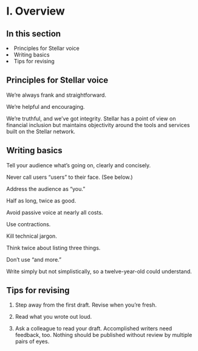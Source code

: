 <h1>I. Overview</h1>

<h2>In this section</h2>
  <li>Principles for Stellar voice</li>
  <li>Writing basics</li>
  <li>Tips for revising</li>

<h2>Principles for Stellar voice</h2>

We’re always frank and straightforward.

We’re helpful and encouraging.

We’re truthful, and we’ve got integrity. Stellar has a point of view on financial inclusion but maintains objectivity around the tools and services built on the Stellar network. 

<h2>Writing basics</h2>

Tell your audience what’s going on, clearly and concisely.

Never call users “users” to their face. (See below.)

Address the audience as “you.” 

Half as long, twice as good.

Avoid passive voice at nearly all costs.

Use contractions.

Kill technical jargon.

Think twice about listing three things.

Don’t use “and more.”

Write simply but not simplistically, so a twelve-year-old could understand.

<h2>Tips for revising</h2>

1. Step away from the first draft. Revise when you’re fresh.

2. Read what you wrote out loud.

3. Ask a colleague to read your draft. Accomplished writers need feedback, too. Nothing should be published without review by multiple pairs of eyes.
